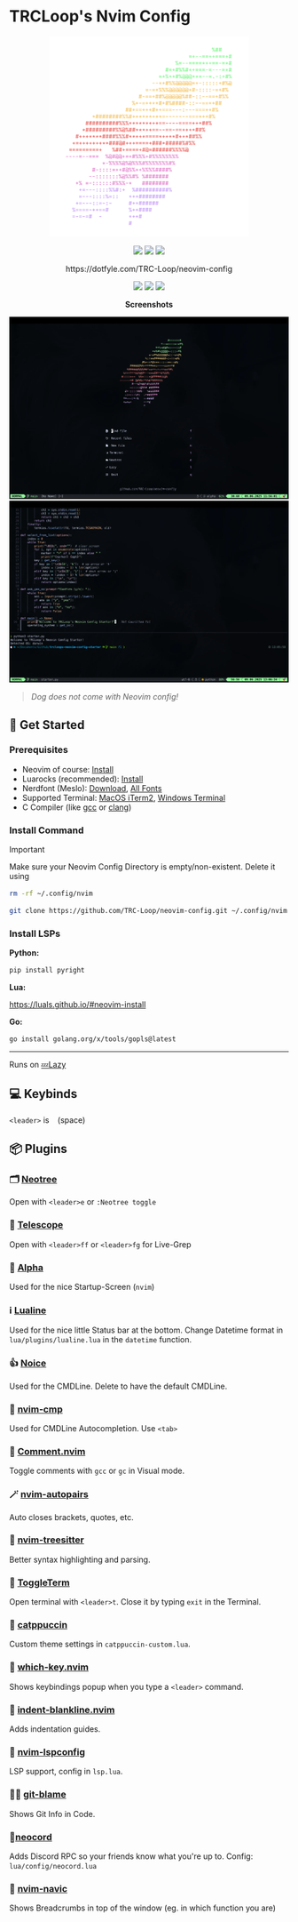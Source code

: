 # TRCLoop's Nvim Config

<p align="center">
  <img src="https://github.com/TRC-Loop/neovim-config/blob/main/.github/static/rocket.svg" width=360>
</p>

<p align="center">
  <a href="https://dotfyle.com/TRC-Loop/neovim-config"><img src="https://dotfyle.com/TRC-Loop/neovim-config/badges/plugins?style=for-the-badge" /></a>
  <a href="https://dotfyle.com/TRC-Loop/neovim-config"><img src="https://dotfyle.com/TRC-Loop/neovim-config/badges/leaderkey?style=for-the-badge" /></a>
  <a href="https://dotfyle.com/TRC-Loop/neovim-config"><img src="https://dotfyle.com/TRC-Loop/neovim-config/badges/plugin-manager?style=for-the-badge" /></a>
</p>
<p align="center">
  https://dotfyle.com/TRC-Loop/neovim-config
</p>
<p align="center">
  <img src="https://img.shields.io/github/actions/workflow/status/TRC-Loop/neovim-config/nvim-health.yml?style=for-the-badge&logo=neovim&label=NVIM%20HEALTHCHECK">
  <img src="https://img.shields.io/github/repo-size/TRC-Loop/neovim-config?style=for-the-badge">
  <img src="https://img.shields.io/github/stars/TRC-Loop/neovim-config?style=for-the-badge&logo=github">
</p>

<p align="center">
  <strong>Screenshots</strong>
</p>
<p align="center">
  <img src="https://github.com/TRC-Loop/neovim-config/blob/main/.github/static/screenshot.webp">
  <img src="https://github.com/TRC-Loop/neovim-config/blob/main/.github/static/screenshot_code.webp">
</p>

> *Dog does not come with Neovim config!*



<!--
> [!NOTE]  
> This Config is not finished and is **WIP**
-->

## 🚀 Get Started

### Prerequisites
- Neovim of course: [Install](https://github.com/neovim/neovim/blob/master/INSTALL.md)
- Luarocks (recommended): [Install](https://github.com/luarocks/luarocks/wiki/Download)
- Nerdfont (Meslo): [Download](https://github.com/ryanoasis/nerd-fonts/releases/download/v3.4.0/Meslo.zip), [All Fonts](https://www.nerdfonts.com/font-downloads)
- Supported Terminal: [MacOS iTerm2](https://iterm2.com), [Windows Terminal](https://github.com/microsoft/terminal)
- C Compiler (like [gcc](https://gcc.gnu.org) or [clang](https://clang.llvm.org))

### Install Command

> [!IMPORTANT]  
> Make sure your Neovim Config Directory is empty/non-existent. Delete it using
> ```bash
> rm -rf ~/.config/nvim
> ```


```bash
git clone https://github.com/TRC-Loop/neovim-config.git ~/.config/nvim
```

### Install LSPs

**Python:**

```bash
pip install pyright
```

**Lua:**

https://luals.github.io/#neovim-install

**Go:**

```bash
go install golang.org/x/tools/gopls@latest
```
---

Runs on <a href="https://github.com/folke/lazy.nvim" target="_blank" rel="noopener noreferrer">💤Lazy</a>

## 💻 Keybinds

`<leader>` is ` ` (space)


## 📦 Plugins

### 🗂️ [Neotree](https://github.com/nvim-neo-tree/neo-tree.nvim)

Open with `<leader>e` or `:Neotree toggle`

### 🔭 [Telescope](https://github.com/nvim-telescope/telescope.nvim)

Open with `<leader>ff` or `<leader>fg` for Live-Grep

### 🏁 [Alpha](https://github.com/goolord/alpha-nvim)

Used for the nice Startup-Screen (`nvim`)

### ℹ️ [Lualine](https://github.com/nvim-lualine/lualine.nvim)

Used for the nice little Status bar at the bottom.
Change Datetime format in `lua/plugins/lualine.lua` in the `datetime` function.

### 👍 [Noice](https://github.com/folke/noice.nvim)

Used for the CMDLine. Delete to have the default CMDLine.

### 🚗 [nvim-cmp](https://github.com/hrsh7th/nvim-cmp)

Used for CMDLine Autocompletion. Use `<tab>`

### 💬 [Comment.nvim](https://github.com/numToStr/Comment.nvim)

Toggle comments with `gcc` or `gc` in Visual mode.

### 🪄 [nvim-autopairs](https://github.com/windwp/nvim-autopairs)

Auto closes brackets, quotes, etc.

### 🌳 [nvim-treesitter](https://github.com/nvim-treesitter/nvim-treesitter)

Better syntax highlighting and parsing.

### 🚪 [ToggleTerm](https://github.com/akinsho/toggleterm.nvim)

Open terminal with `<leader>t`. Close it by typing `exit` in the Terminal.

### 🎨 [catppuccin](https://github.com/catppuccin/nvim)

Custom theme settings in `catppuccin-custom.lua`.

### 🧠 [which-key.nvim](https://github.com/folke/which-key.nvim)

Shows keybindings popup when you type a `<leader>` command.

### 🧱 [indent-blankline.nvim](https://github.com/lukas-reineke/indent-blankline.nvim)

Adds indentation guides.

### 🔧 [nvim-lspconfig](https://github.com/neovim/nvim-lspconfig)

LSP support, config in `lsp.lua`.

### 🕵️‍♂️ [git-blame](https://github.com/f-person/git-blame.nvim)

Shows Git Info in Code.

### 👾[neocord](https://github.com/IogaMaster/neocord)

Adds Discord RPC so your friends know what you're up to. Config: `lua/config/neocord.lua`

### 🥖 [nvim-navic](https://github.com/SmiteshP/nvim-navic)

Shows Breadcrumbs in top of the window (eg. in which function you are)
